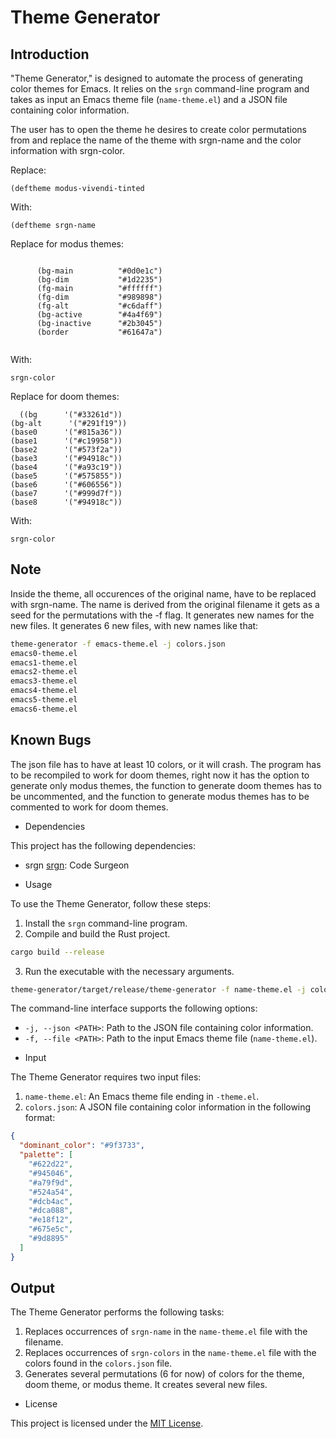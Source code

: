 # Theme Generator

## Introduction

"Theme Generator," is designed to automate the process
of generating color themes for Emacs. It relies on the `srgn` command-line
program and takes as input an Emacs theme file (`name-theme.el`) and a JSON file
containing color information.

The user has to open the theme he desires to create color permutations from
and replace the name of the theme with srgn-name and the color information
with srgn-color.

Replace:

``` emacs-lisp
(deftheme modus-vivendi-tinted
```
With:

``` emacs-lisp
(deftheme srgn-name
```

Replace for modus themes:

``` emacs-lisp

      (bg-main          "#0d0e1c")
      (bg-dim           "#1d2235")
      (fg-main          "#ffffff")
      (fg-dim           "#989898")
      (fg-alt           "#c6daff")
      (bg-active        "#4a4f69")
      (bg-inactive      "#2b3045")
      (border           "#61647a")


```
With:

``` emacs-lisp
srgn-color
```

Replace for doom themes:

``` emacs-lisp
  ((bg      '("#33261d"))
(bg-alt      '("#291f19"))
(base0      '("#815a36"))
(base1      '("#c19958"))
(base2      '("#573f2a"))
(base3      '("#94918c")) 
(base4      '("#a93c19"))
(base5      '("#575855"))
(base6      '("#606556"))
(base7      '("#999d7f"))
(base8      '("#94918c"))
```

With:

``` emacs-lisp
srgn-color
```

## Note
Inside the theme, all occurences of the original name, have to be replaced
with srgn-name. The name is derived from the original filename it gets as 
a seed for the permutations with the -f flag. It generates new names for the 
new files. It generates 6 new files, with new names like that:


```bash
theme-generator -f emacs-theme.el -j colors.json 
emacs0-theme.el
emacs1-theme.el
emacs2-theme.el
emacs3-theme.el
emacs4-theme.el
emacs5-theme.el
emacs6-theme.el
```

## Known Bugs 
The json file has to have at least 10 colors, or it will crash.
The program has to be recompiled to work for doom themes, right now it has 
the option to generate only modus themes, the function to generate doom themes
has to be uncommented, and the function to generate modus themes has to be commented
to work for doom themes. 

* Dependencies

This project has the following dependencies:

- srgn 
[srgn](https://github.com/alexpovel/srgn): Code Surgeon 

* Usage

To use the Theme Generator, follow these steps:

1. Install the `srgn` command-line program.
2. Compile and build the Rust project.

``` bash
cargo build --release
```

3. Run the executable with the necessary arguments.

``` bash
theme-generator/target/release/theme-generator -f name-theme.el -j colorthief_output.json
```

The command-line interface supports the following options:

- `-j, --json <PATH>`: Path to the JSON file containing color information.
- `-f, --file <PATH>`: Path to the input Emacs theme file (`name-theme.el`).

* Input

The Theme Generator requires two input files:

1. `name-theme.el`: An Emacs theme file ending in `-theme.el`.
2. `colors.json`: A JSON file containing color information in the following format:

``` json
{
  "dominant_color": "#9f3733",
  "palette": [
    "#622d22",
    "#945046",
    "#a79f9d",
    "#524a54",
    "#dcb4ac",
    "#dca088",
    "#e18f12",
    "#675e5c",
    "#9d8895"
  ]
}

```

## Output

The Theme Generator performs the following tasks:

1. Replaces occurrences of `srgn-name` in the `name-theme.el` file with the
   filename.
2. Replaces occurrences of `srgn-colors` in the `name-theme.el` file with the
   colors found in the `colors.json` file.
3. Generates several permutations (6 for now) of colors for the theme, doom
   theme, or modus theme. It creates several new files.

* License

This project is licensed under the [MIT
License](https://opensource.org/licenses/MIT).


